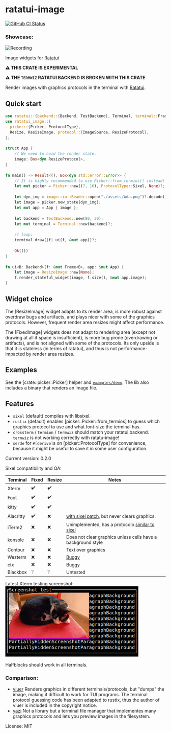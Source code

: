 # ratatui-image

[![GitHub CI
Status](https://img.shields.io/github/actions/workflow/status/benjajaja/ratatui-image/ci.yaml?style=flat-square&logo=github)](https://github.com/benjajaja/ratatui-image/actions?query=workflow%3A)

### Showcase:

![Recording](./assets/Recording.gif)

Image widgets for [Ratatui]

**⚠️ THIS CRATE IS EXPERIMENTAL**

**⚠️ THE `TERMWIZ` RATATUI BACKEND IS BROKEN WITH THIS CRATE**

Render images with graphics protocols in the terminal with [Ratatui].

## Quick start
```rust
use ratatui::{backend::{Backend, TestBackend}, Terminal, terminal::Frame, layout::Rect};
use ratatui_image::{
  picker::{Picker, ProtocolType},
  Resize, ResizeImage, protocol::{ImageSource, ResizeProtocol},
};

struct App {
    // We need to hold the render state.
    image: Box<dyn ResizeProtocol>,
}

fn main() -> Result<(), Box<dyn std::error::Error>> {
    // It is highly recommended to use Picker::from_termios() instead!
    let mut picker = Picker::new((7, 16), ProtocolType::Sixel, None)?;

    let dyn_img = image::io::Reader::open("./assets/Ada.png")?.decode()?;
    let image = picker.new_state(dyn_img);
    let mut app = App { image };

    let backend = TestBackend::new(80, 30);
    let mut terminal = Terminal::new(backend)?;

    // loop:
    terminal.draw(|f| ui(f, &mut app))?;

    Ok(())
}

fn ui<B: Backend>(f: &mut Frame<B>, app: &mut App) {
    let image = ResizeImage::new(None);
    f.render_stateful_widget(image, f.size(), &mut app.image);
}
```

## Widget choice
The [ResizeImage] widget adapts to its render area, is more robust against overdraw bugs and
artifacts, and plays nicer with some of the graphics protocols. However, frequent render area
resizes might affect performance.

The [FixedImage] widgets does not adapt to rendering area (except not drawing at all if space
is insufficient), is more bug prone (overdrawing or artifacts), and is not aligned with some of
the protocols. Its only upside is that it is stateless (in terms of ratatui), and thus is not
performance-impacted by render area resizes.

## Examples

See the [crate::picker::Picker] helper and [`examples/demo`](./examples/demo/main.rs).
The lib also includes a binary that renders an image file.

## Features
* `sixel` (default) compiles with libsixel.
* `rustix` (default) enables [picker::Picker::from_termios] to guess which graphics protocol to use and what
font-size the terminal has.
* `crossterm` / `termion` / `termwiz` should match your ratatui backend. `termwiz` is not
working correctly with ratatu-image!
* `serde` for `#[derive]`s on [picker::ProtocolType] for convenience, because it might be
useful to save it in some user configuration.

[Ratatui]: https://github.com/ratatui-org/ratatui
[Sixel]: https://en.wikipedia.org/wiki/Sixel
[Ratatui PR for cell skipping]: https://github.com/ratatui-org/ratatui/pull/215
[Ratatui PR for getting window size]: https://github.com/ratatui-org/ratatui/pull/276

Current version: 0.2.0

Sixel compatibility and QA:

Terminal   | Fixed | Resize | Notes
-----------|-------|--------|-------
Xterm      | ✔️     | ✔️      |
Foot       | ✔️     | ✔️      |
kitty      | ✔️     | ✔️      |
Alacritty  | ✔️     | ❌     | [with sixel patch](https://github.com/microo8/alacritty-sixel), but never clears graphics.
iTerm2     | ❌    | ❌     | Unimplemented, has a protocolo [similar to sixel](https://iterm2.com/documentation-images.html)
konsole    | ❌    | ❌     | Does not clear graphics unless cells have a background style
Contour    | ❌    | ❌     | Text over graphics
Wezterm    | ❌    | ❌     | [Buggy](https://github.com/wez/wezterm/issues/217#issuecomment-1657075311)
ctx        | ❌    | ❌     | Buggy
Blackbox   | ❔    | ❔     | Untested

Latest Xterm testing screenshot:  
![Testing screenshot](./assets/test_screenshot.png)

Halfblocks should work in all terminals.

### Comparison:

* [viuer](https://crates.io/crates/viuer)
  Renders graphics in different terminals/protocols, but "dumps" the image, making it difficult to
  work for TUI programs.
  The terminal protocol guessing code has been adapted to rustix, thus the author of viuer is
  included in the copyright notice.
* [yazi](https://github.com/sxyazi/yazi)
  Not a library but a terminal file manager that implementes many graphics protocols and lets you
  preview images in the filesystem.

License: MIT
